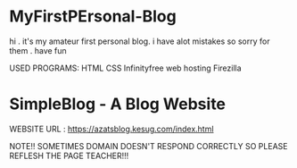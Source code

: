 # MyFirstPErsonal-Blog
hi . it's my amateur first personal blog. i have alot mistakes so sorry for them . have fun

USED PROGRAMS:
HTML
CSS
Infinityfree web hosting
Firezilla  




# SimpleBlog - A Blog Website



WEBSITE URL : https://azatsblog.kesug.com/index.html


NOTE!! SOMETIMES DOMAIN DOESN'T RESPOND CORRECTLY  SO PLEASE REFLESH THE PAGE TEACHER!!! 
